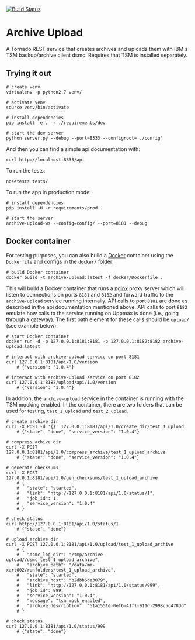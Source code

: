 [![Build Status](https://travis-ci.org/Molmed/snpseq-archive-upload.svg?branch=master)](https://travis-ci.org/Molmed/snpseq-archive-upload)

Archive Upload
=================

A Tornado REST service that creates archives and uploads them with IBM's TSM backup/archive client dsmc. Requires that TSM is installed separately.

Trying it out
-------------

    # create venv
    virtualenv -p python2.7 venv/   

    # activate venv
    source venv/bin/activate

    # install dependencies
    pip install -e . -r ./requirements/dev

    # start the dev server
    python server.py --debug --port=8333 --configroot='./config'

And then you can find a simple api documentation with:

    curl http://localhost:8333/api

To run the tests:

    nosetests tests/

To run the app in production mode:

    # install dependencies
    pip install -U -r requirements/prod .

    # start the server
    archive-upload-ws --config=config/ --port=8181 --debug
    
Docker container
----------------

For testing purposes, you can also build a [Docker](https://docker.com) container using the `Dockerfile` and configs in
the `docker/` folder:

    # build Docker container
    docker build -t archive-upload:latest -f docker/Dockerfile .

This will build a Docker container that runs a [nginx](https://nginx.com) proxy server which will listen to connections
on ports `8181` and `8182` and forward traffic to the `archive-upload` service running internally. API calls to port 
`8181` are done as described in the api documentation mentioned above. API calls to port `8182` emulate how calls to the
service running on Uppmax is done (i.e., going through a gateway). The first path element for these calls should be 
`upload/` (see example below).

    # start Docker container
    docker run -d -p 127.0.0.1:8181:8181 -p 127.0.0.1:8182:8182 archive-upload:latest

    # interact with archive-upload service on port 8181
    curl 127.0.0.1:8181/api/1.0/version
        # {"version": "1.0.4"}

    # interact with archive-upload service on port 8182
    curl 127.0.0.1:8182/upload/api/1.0/version
        # {"version": "1.0.4"}

In addition, the `archive-upload` service in the container is running with the TSM mocking enabled. In the container, 
there are two folders that can be used for testing, `test_1_upload` and `test_2_upload`.

    # create archive dir
    curl -X POST -d '{}' 127.0.0.1:8181/api/1.0/create_dir/test_1_upload
        # {"state": "done", "service_version": "1.0.4"}

    # compress achive dir
    curl -X POST 127.0.0.1:8181/api/1.0/compress_archive/test_1_upload_archive
        # {"state": "done", "service_version": "1.0.4"}

    # generate checksums
    curl -X POST 127.0.0.1:8181/api/1.0/gen_checksums/test_1_upload_archive
        # {
        #   "state": "started",
        #   "link": "http://127.0.0.1:8181/api/1.0/status/1",
        #   "job_id": 1,
        #   "service_version": "1.0.4"
        # }

    # check status
    curl http://127.0.0.1:8181/api/1.0/status/1
        # {"state": "done"}

    # upload archive dir
    curl -X POST 127.0.0.1:8181/api/1.0/upload/test_1_upload_archive
        # {
        #   "dsmc_log_dir": "/tmp/archive-upload//dsmc_test_1_upload_archive",
        #   "archive_path": "/data/mm-xart002/runfolders/test_1_upload_archive",
        #   "state": "started",
        #   "archive_host": "b2dbb6de3079",
        #   "link": "http://127.0.0.1:8181/api/1.0/status/999",
        #   "job_id": 999,
        #   "service_version": "1.0.4",
        #   "message": "tsm_mock_enabled",
        #   "archive_description": "61a1551e-0ef6-41f1-911d-2998c5c478dd"
        # }

    # check status
    curl 127.0.0.1:8181/api/1.0/status/999
        # {"state": "done"}
